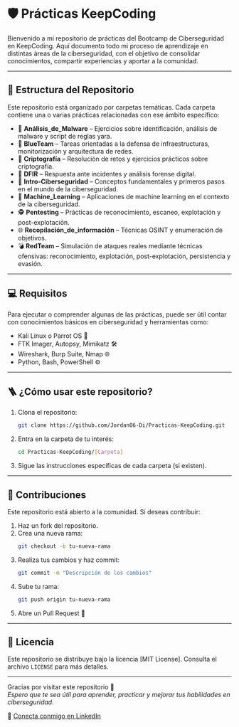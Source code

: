 # 🛡️ Prácticas KeepCoding

Bienvenido a mi repositorio de prácticas del Bootcamp de Ciberseguridad en KeepCoding. Aquí documento todo mi proceso de aprendizaje en distintas áreas de la ciberseguridad, con el objetivo de consolidar conocimientos, compartir experiencias y aportar a la comunidad.

---

## 📁 Estructura del Repositorio

Este repositorio está organizado por carpetas temáticas. Cada carpeta contiene una o varias prácticas relacionadas con ese ámbito específico:

- 🦠 **Análisis_de_Malware** – Ejercicios sobre identificación, análisis de malware y script de reglas yara.
- 🧱 **BlueTeam** – Tareas orientadas a la defensa de infraestructuras, monitorización y arquitectura de redes.
- 🔐 **Criptografía** – Resolución de retos y ejercicios prácticos sobre criptografía.
- 🧩 **DFIR** – Respuesta ante incidentes y análisis forense digital.
- 🚀 **Intro-Ciberseguridad** – Conceptos fundamentales y primeros pasos en el mundo de la ciberseguridad.
- 🧠 **Machine_Learning** – Aplicaciones de machine learning en el contexto de la ciberseguridad.
- 🕵️ **Pentesting** – Prácticas de reconocimiento, escaneo, explotación y post-explotación.
- 🌐 **Recopilación_de_información** – Técnicas OSINT y enumeración de objetivos.
- 💣 **RedTeam** – Simulación de ataques reales mediante técnicas ofensivas: reconocimiento, explotación, post-explotación, persistencia y evasión.

---

## 💻 Requisitos

Para ejecutar o comprender algunas de las prácticas, puede ser útil contar con conocimientos básicos en ciberseguridad y herramientas como:

- Kali Linux o Parrot OS 🐧
- FTK Imager, Autopsy, Mimikatz 🛠️
- Wireshark, Burp Suite, Nmap 🌐
- Python, Bash, PowerShell ⚙️


---

## 🪜 ¿Cómo usar este repositorio?

1. Clona el repositorio:
   ```bash
   git clone https://github.com/Jordan06-Di/Practicas-KeepCoding.git
   ```
2. Entra en la carpeta de tu interés:
   ```bash
   cd Practicas-KeepCoding/[Carpeta]
   ```
3. Sigue las instrucciones específicas de cada carpeta (si existen).

---

## 🤝 Contribuciones

Este repositorio está abierto a la comunidad. Si deseas contribuir:

1. Haz un fork del repositorio.
2. Crea una nueva rama:
   ```bash
   git checkout -b tu-nueva-rama
   ```
3. Realiza tus cambios y haz commit:
   ```bash
   git commit -m "Descripción de los cambios"
   ```
4. Sube tu rama:
   ```bash
   git push origin tu-nueva-rama
   ```
5. Abre un Pull Request 🚀

---

## 📜 Licencia

Este repositorio se distribuye bajo la licencia [MIT License]. Consulta el archivo `LICENSE` para más detalles.

---

Gracias por visitar este repositorio 🙌  
*Espero que te sea útil para aprender, practicar y mejorar tus habilidades en ciberseguridad.*

📇 [Conecta conmigo en LinkedIn](https://www.linkedin.com/in/jordan-andres-diaz-sanchez-62367a109/)
